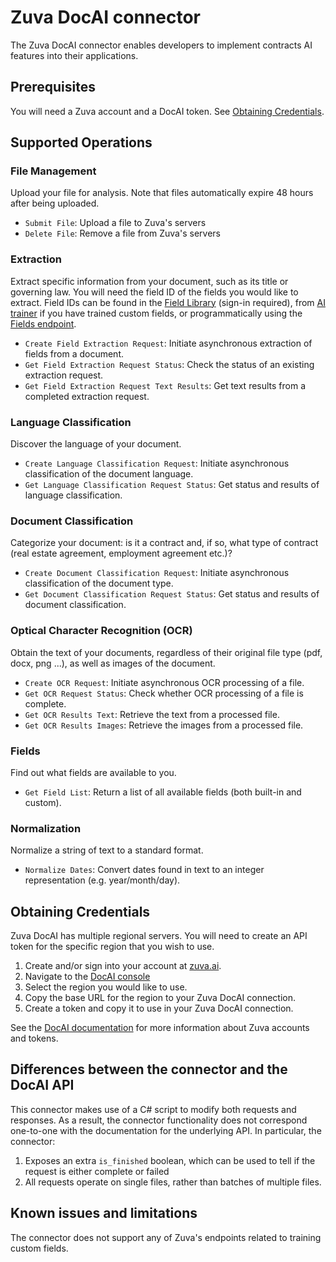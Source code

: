 # Zuva DocAI connector

The Zuva DocAI connector enables developers to implement contracts AI features into their applications.

## Prerequisites

You will need a Zuva account and a DocAI token. See [Obtaining Credentials](#obtaining-credentials).

## Supported Operations

### File Management

Upload your file for analysis. Note that files automatically expire 48 hours after being uploaded.

- `Submit File`: Upload a file to Zuva's servers
- `Delete File`: Remove a file from Zuva's servers

### Extraction

Extract specific information from your document, such as its title or governing law. You will
need the field ID of the fields you would like to extract. Field IDs can be found in the [Field Library](https://docai.zuva.ai/field-library)
(sign-in required), from [AI trainer](https://zuva.ai/ai-trainer/) if you have trained custom fields, or
programmatically using the [Fields endpoint](#fields).

- `Create Field Extraction Request`: Initiate asynchronous extraction of fields from a document.
- `Get Field Extraction Request Status`: Check the status of an existing extraction request.
- `Get Field Extraction Request Text Results`: Get text results from a completed extraction request.

### Language Classification

Discover the language of your document.

- `Create Language Classification Request`: Initiate asynchronous classification of the document language.
- `Get Language Classification Request Status`: Get status and results of language classification.

### Document Classification

Categorize your document: is it a contract and, if so, what type of contract (real estate agreement, employment agreement etc.)?

- `Create Document Classification Request`: Initiate asynchronous classification of the document type.
- `Get Document Classification Request Status`: Get status and results of document classification.

### Optical Character Recognition (OCR)

Obtain the text of your documents, regardless of their original file type (pdf, docx, png ...), as well
as images of the document.

- `Create OCR Request`: Initiate asynchronous OCR processing of a file.
- `Get OCR Request Status`: Check whether OCR processing of a file is complete.
- `Get OCR Results Text`: Retrieve the text from a processed file.
- `Get OCR Results Images`: Retrieve the images from a processed file.

### Fields

Find out what fields are available to you.

- `Get Field List`: Return a list of all available fields (both built-in and custom).

### Normalization

Normalize a string of text to a standard format.

- `Normalize Dates`: Convert dates found in text to an integer representation (e.g. year/month/day).

## Obtaining Credentials

Zuva DocAI has multiple regional servers. You will need to create an API token for the
specific region that you wish to use.

1. Create and/or sign into your account at [zuva.ai](https://zuva.ai/).
2. Navigate to the [DocAI console](https://docai.zuva.ai/)
3. Select the region you would like to use.
4. Copy the base URL for the region to your Zuva DocAI connection.
5. Create a token and copy it to use in your Zuva DocAI connection.

See the  [DocAI documentation](https://zuva.ai/documentation/) for more information about Zuva accounts and tokens.

## Differences between the connector and the DocAI API

This connector makes use of a C# script to modify both requests and responses. As a result, the
connector functionality does not correspond one-to-one with the documentation for
the underlying API. In particular, the connector:
1. Exposes an extra `is_finished` boolean, which can be used to tell if the request is either complete or failed
2. All requests operate on single files, rather than batches of multiple files.

## Known issues and limitations

The connector does not support any of Zuva's endpoints related to training custom fields.
